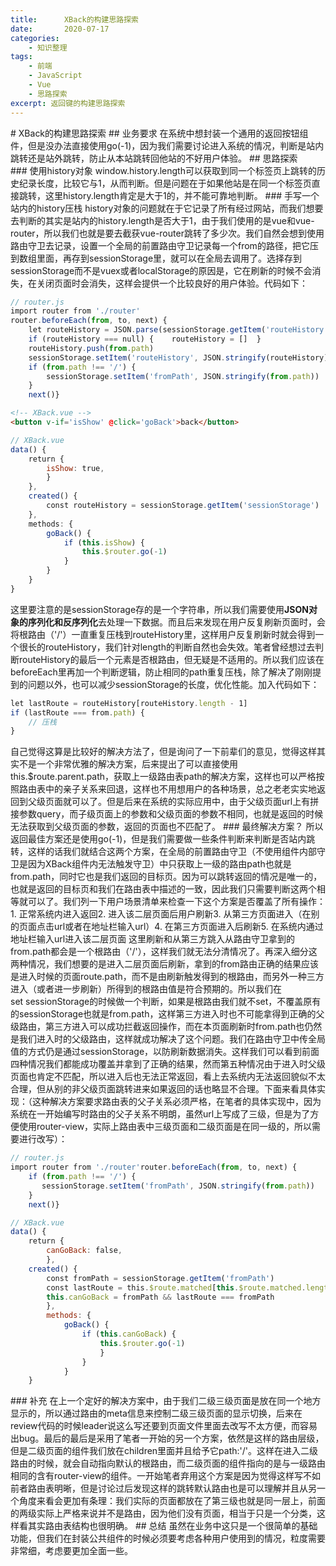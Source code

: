 ```yaml
---
title:      XBack的构建思路探索
date:       2020-07-17
categories:
    - 知识整理
tags:
    - 前端
    - JavaScript
    - Vue
    - 思路探索
excerpt: 返回键的构建思路探索
---
```

# XBack的构建思路探索
## 业务要求
在系统中想封装一个通用的返回按钮组件，但是没办法直接使用go(-1)，因为我们需要讨论进入系统的情况，判断是站内跳转还是站外跳转，防止从本站跳转回他站的不好用户体验。
## 思路探索
### 使用history对象
window.history.length可以获取到同一个标签页上跳转的历史纪录长度，比较它与1，从而判断。但是问题在于如果他站是在同一个标签页直接跳转，这里history.length肯定是大于1的，并不能可靠地判断。
### 手写一个站内的history压栈
history对象的问题就在于它记录了所有经过网站，而我们想要去判断的其实是站内的history.length是否大于1，由于我们使用的是vue和vue-router，所以我们也就是要去截获vue-router跳转了多少次。我们自然会想到使用路由守卫去记录，设置一个全局的前置路由守卫记录每一个from的路径，把它压到数组里面，再存到sessionStorage里，就可以在全局去调用了。选择存到sessionStorage而不是vuex或者localStorage的原因是，它在刷新的时候不会消失，在关闭页面时会消失，这样会提供一个比较良好的用户体验。代码如下：

```javascript
// router.js
import router from './router'
router.beforeEach(from, to, next) {  
    let routeHistory = JSON.parse(sessionStorage.getItem('routeHistory'))  
    if (routeHistory === null) {    routeHistory = []  }  
    routeHistory.push(from.path)  
    sessionStorage.setItem('routeHistory', JSON.stringify(routeHistory))  
    if (from.path !== '/') {
        sessionStorage.setItem('fromPath', JSON.stringify(from.path))
    }  
    next()}
```

```html
<!-- XBack.vue -->
<button v-if='isShow' @click='goBack'>back</button>
```

```javascript
// XBack.vue
data() {  
    return {
        isShow: true,  
        }
    },
    created() {  
        const routeHistory = sessionStorage.getItem('sessionStorage')  this.isShow = routeHistory.length >= 2
    },
    methods: {  
        goBack() {
            if (this.isShow) {
                this.$router.go(-1)
            }  
        }
    }
}
```

这里要注意的是sessionStorage存的是一个字符串，所以我们需要使用**JSON对象的序列化和反序列化**去处理一下数据。而且后来发现在用户反复刷新页面时，会将根路由（'/'）一直重复压栈到routeHistory里，这样用户反复刷新时就会得到一个很长的routeHistory，我们针对length的判断自然也会失效。笔者曾经想过去判断routeHistory的最后一个元素是否根路由，但无疑是不适用的。所以我们应该在beforeEach里再加一个判断逻辑，防止相同的path重复压栈，除了解决了刚刚提到的问题以外，也可以减少sessionStorage的长度，优化性能。加入代码如下：

```javascript
let lastRoute = routeHistory[routeHistory.length - 1]
if (lastRoute === from.path) {  
    // 压栈
}
```

自己觉得这算是比较好的解决方法了，但是询问了一下前辈们的意见，觉得这样其实不是一个非常优雅的解决方案，后来提出了可以直接使用this.$route.parent.path，获取上一级路由表path的解决方案，这样也可以严格按照路由表中的亲子关系来回退，这样也不用想用户的各种场景，总之老老实实地返回到父级页面就可以了。但是后来在系统的实际应用中，由于父级页面url上有拼接参数query，而子级页面上的参数和父级页面的参数不相同，也就是返回的时候无法获取到父级页面的参数，返回的页面也不匹配了。
### 最终解决方案？
所以返回最佳方案还是使用go(-1)，但是我们需要做一些条件判断来判断是否站内跳转，这样的话我们就结合这两个方案，在全局的前置路由守卫（不使用组件内部守卫是因为XBack组件内无法触发守卫）中只获取上一级的路由path也就是from.path，同时它也是我们返回的目标页。因为可以跳转返回的情况是唯一的，也就是返回的目标页和我们在路由表中描述的一致，因此我们只需要判断这两个相等就可以了。我们列一下用户场景清单来检查一下这个方案是否覆盖了所有操作：
1. 正常系统内进入返回2. 进入该二层页面后用户刷新3. 从第三方页面进入（在别的页面点击url或者在地址栏输入url）4. 在第三方页面进入后刷新5. 在系统内通过地址栏输入url进入该二层页面
这里刷新和从第三方跳入从路由守卫拿到的from.path都会是一个根路由（'/'），这样我们就无法分清情况了。再深入细分这两种情况，我们想要的是进入二层页面后刷新，拿到的from路由正确的结果应该是进入时候的页面route.path，而不是由刷新触发得到的根路由，而另外一种三方进入（或者进一步刷新）所得到的根路由值是符合预期的。所以我们在set sessionStorage的时候做一个判断，如果是根路由我们就不set，不覆盖原有的sessionStorage也就是from.path，这样第三方进入时也不可能拿得到正确的父级路由，第三方进入可以成功拦截返回操作，而在本页面刷新时from.path也仍然是我们进入时的父级路由，这样就成功解决了这个问题。我们在路由守卫中传全局值的方式仍是通过sessionStorage，以防刷新数据消失。这样我们可以看到前面四种情况我们都能成功覆盖并拿到了正确的结果，然而第五种情况由于进入时父级页面也肯定不匹配，所以进入后也无法正常返回，看上去系统内无法返回貌似不太合理，但从别的非父级页面跳转进来如果返回的话也略显不合理。下面来看具体实现：（这种解决方案要求路由表的父子关系必须严格，在笔者的具体实现中，因为系统在一开始编写时路由的父子关系不明朗，虽然url上写成了三级，但是为了方便使用router-view，实际上路由表中三级页面和二级页面是在同一级的，所以需要进行改写）：

```javascript
// router.js
import router from './router'router.beforeEach(from, to, next) {  
    if (from.path !== '/') {
       sessionStorage.setItem('fromPath', JSON.stringify(from.path))    
    }  
    next()}
```

```javascript
// XBack.vue
data() {  
    return {
        canGoBack: false,  
        },
    created() {  
        const fromPath = sessionStorage.getItem('fromPath')
        const lastRoute = this.$route.matched[this.$route.matched.length - 1].parent.path  
        this.canGoBack = fromPath && lastRoute === fromPath
        },
        methods: {  
            goBack() {    
                if (this.canGoBack) {
                    this.$router.go(-1)
                    }  
                }
            }
    }
```

### 补充
在上一个定好的解决方案中，由于我们二级三级页面是放在同一个地方显示的，所以通过路由的meta信息来控制二级三级页面的显示切换，后来在review代码的时候leader说这么写还要到页面文件里面去改写不太方便，而容易出bug。最后的最后是采用了笔者一开始的另一个方案，依然是这样的路由层级，但是二级页面的组件我们放在children里面并且给予它path:'/'。这样在进入二级路由的时候，就会自动指向默认的根路由，而二级页面的组件指向的是与一级路由相同的含有router-view的组件。一开始笔者弃用这个方案是因为觉得这样写不如前者路由表明晰，但是讨论过后发现这样的跳转默认路由也是可以理解并且从另一个角度来看会更加有条理：我们实际的页面都放在了第三级也就是同一层上，前面的两级实际上严格来说并不是路由，因为他们没有页面，相当于只是一个分类，这样看其实路由表结构也很明确。
## 总结
虽然在业务中这只是一个很简单的基础功能，但我们在封装公共组件的时候必须要考虑各种用户使用到的情况，粒度需要非常细，考虑要更加全面一些。
